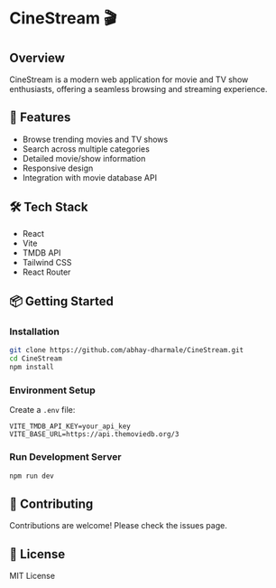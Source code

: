 # CineStream 🎬

## Overview
CineStream is a modern web application for movie and TV show enthusiasts, offering a seamless browsing and streaming experience.

## 🚀 Features
- Browse trending movies and TV shows
- Search across multiple categories
- Detailed movie/show information
- Responsive design
- Integration with movie database API

## 🛠 Tech Stack
- React
- Vite
- TMDB API
- Tailwind CSS
- React Router

## 📦 Getting Started

### Installation
```bash
git clone https://github.com/abhay-dharmale/CineStream.git
cd CineStream
npm install
```

### Environment Setup
Create a `.env` file:
```
VITE_TMDB_API_KEY=your_api_key
VITE_BASE_URL=https://api.themoviedb.org/3
```

### Run Development Server
```bash
npm run dev
```

## 🤝 Contributing
Contributions are welcome! Please check the issues page.

## 📄 License
MIT License
